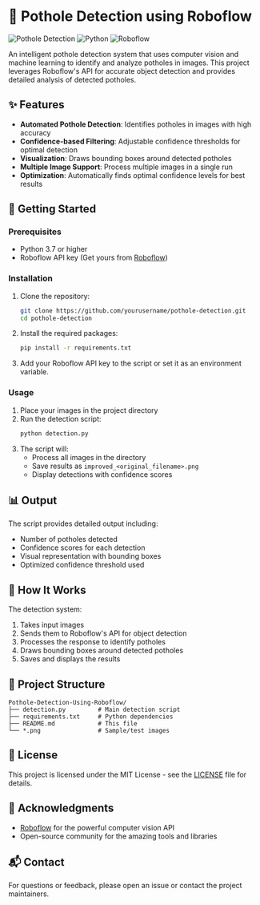 # 🚧 Pothole Detection using Roboflow

![Pothole Detection](https://img.shields.io/badge/Pothole-Detection-orange)
![Python](https://img.shields.io/badge/Python-3.7%2B-blue)
![Roboflow](https://img.shields.io/badge/Roboflow-API-FF6B6B)

An intelligent pothole detection system that uses computer vision and machine learning to identify and analyze potholes in images. This project leverages Roboflow's API for accurate object detection and provides detailed analysis of detected potholes.

## ✨ Features

- **Automated Pothole Detection**: Identifies potholes in images with high accuracy
- **Confidence-based Filtering**: Adjustable confidence thresholds for optimal detection
- **Visualization**: Draws bounding boxes around detected potholes
- **Multiple Image Support**: Process multiple images in a single run
- **Optimization**: Automatically finds optimal confidence levels for best results

## 🚀 Getting Started

### Prerequisites

- Python 3.7 or higher
- Roboflow API key (Get yours from [Roboflow](https://app.roboflow.com/))

### Installation

1. Clone the repository:
   ```bash
   git clone https://github.com/yourusername/pothole-detection.git
   cd pothole-detection
   ```

2. Install the required packages:
   ```bash
   pip install -r requirements.txt
   ```

3. Add your Roboflow API key to the script or set it as an environment variable.

### Usage

1. Place your images in the project directory
2. Run the detection script:
   ```bash
   python detection.py
   ```
3. The script will:
   - Process all images in the directory
   - Save results as `improved_<original_filename>.png`
   - Display detections with confidence scores

## 📊 Output

The script provides detailed output including:
- Number of potholes detected
- Confidence scores for each detection
- Visual representation with bounding boxes
- Optimized confidence threshold used

## 🤖 How It Works

The detection system:
1. Takes input images
2. Sends them to Roboflow's API for object detection
3. Processes the response to identify potholes
4. Draws bounding boxes around detected potholes
5. Saves and displays the results

## 📂 Project Structure

```
Pothole-Detection-Using-Roboflow/
├── detection.py         # Main detection script
├── requirements.txt     # Python dependencies
├── README.md            # This file
└── *.png                # Sample/test images
```

## 📝 License

This project is licensed under the MIT License - see the [LICENSE](LICENSE) file for details.

## 🙏 Acknowledgments

- [Roboflow](https://roboflow.com/) for the powerful computer vision API
- Open-source community for the amazing tools and libraries

## 📬 Contact

For questions or feedback, please open an issue or contact the project maintainers.